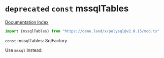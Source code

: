 # `deprecated` `const` mssqlTables

[Documentation Index](../README.md)

```ts
import {mssqlTables} from "https://deno.land/x/polysql@v2.0.15/mod.ts"
```

`const` mssqlTables: SqlFactory

Use `mssql` instead.

